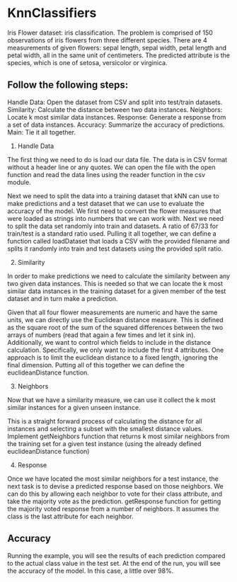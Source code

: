 # KnnClassifiers
Iris Flower dataset: iris classification.  The problem is comprised of 150 observations of iris flowers from three different species. There are 4 measurements of given flowers: sepal length, sepal width, petal length and petal width, all in the same unit of centimeters. The predicted attribute is the species, which is one of setosa, versicolor or virginica.

## Follow the following steps:

Handle Data: Open the dataset from CSV and split into test/train datasets.
Similarity: Calculate the distance between two data instances.
Neighbors: Locate k most similar data instances.
Response: Generate a response from a set of data instances.
Accuracy: Summarize the accuracy of predictions.
Main: Tie it all together.

1. Handle Data

The first thing we need to do is load our data file. The data is in CSV format without a header line or any quotes. We can open the file with the open function and read the data lines using the reader function in the csv module.

Next we need to split the data into a training dataset that kNN can use to make predictions and a test dataset that we can use to evaluate the accuracy of the model.
We first need to convert the flower measures that were loaded as strings into numbers that we can work with. Next we need to split the data set randomly into train and datasets. A ratio of 67/33 for train/test is a standard ratio used.
Pulling it all together, we can define a function called loadDataset that loads a CSV with the provided filename and splits it randomly into train and test datasets using the provided split ratio.

2. Similarity

In order to make predictions we need to calculate the similarity between any two given data instances. This is needed so that we can locate the k most similar data instances in the training dataset for a given member of the test dataset and in turn make a prediction.

Given that all four flower measurements are numeric and have the same units, we can directly use the Euclidean distance measure. This is defined as the square root of the sum of the squared differences between the two arrays of numbers (read that again a few times and let it sink in).
Additionally, we want to control which fields to include in the distance calculation. Specifically, we only want to include the first 4 attributes. One approach is to limit the euclidean distance to a fixed length, ignoring the final dimension.
Putting all of this together we can define the euclideanDistance function.

3. Neighbors

Now that we have a similarity measure, we can use it collect the k most similar instances for a given unseen instance.

This is a straight forward process of calculating the distance for all instances and selecting a subset with the smallest distance values.
Implement getNeighbors function that returns k most similar neighbors from the training set for a given test instance (using the already defined euclideanDistance function)

4. Response

Once we have located the most similar neighbors for a test instance, the next task is to devise a predicted response based on those neighbors.
We can do this by allowing each neighbor to vote for their class attribute, and take the majority vote as the prediction.
getResponse function for getting the majority voted response from a number of neighbors. It assumes the class is the last attribute for each neighbor.


## Accuracy
Running the example, you will see the results of each prediction compared to the actual class value in the test set. At the end of the run, you will see the accuracy of the model. In this case, a little over 98%.

